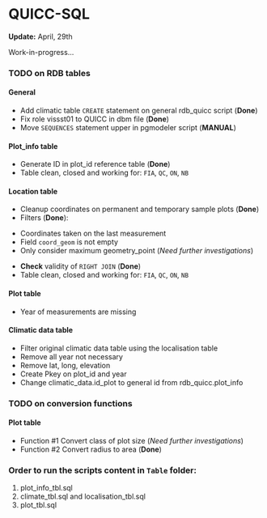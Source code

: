 QUICC-SQL
=========
**Update:** April, 29th 

Work-in-progress...

### TODO on RDB tables

#### General

- Add climatic table `CREATE` statement on general rdb_quicc script (**Done**)
- Fix role vissst01 to QUICC in dbm file (**Done**)
- Move `SEQUENCES` statement upper in pgmodeler script (**MANUAL**) 

#### Plot_info table

- Generate ID in plot_id reference table (**Done**)
- Table clean, closed and working for: `FIA`, `QC`, `ON`, `NB`

#### Location table

- Cleanup coordinates on permanent and temporary sample plots  (**Done**)
- Filters (**Done**): 
 * Coordinates taken on the last measurement
 * Field `coord_geom` is not empty
 * Only consider maximum geometry_point (*Need further investigations*)
- **Check** validity of `RIGHT JOIN` (**Done**)
- Table clean, closed and working for: `FIA`, `QC`, `ON`, `NB`

#### Plot table 

- Year of measurements are missing

#### Climatic data table 

- Filter original climatic data table using the localisation table
- Remove all year not necessary
- Remove lat, long, elevation
- Create Pkey on plot_id and year
- Change climatic_data.id_plot to general id from rdb_quicc.plot_info

### TODO on conversion functions

#### Plot table

- Function #1 Convert class of plot size (*Need further investigations*)
- Function #2 Convert radius to area (**Done**)

### Order to run the scripts content in `Table` folder:

1. plot_info_tbl.sql
2. climate_tbl.sql and localisation_tbl.sql
3. plot_tbl.sql
